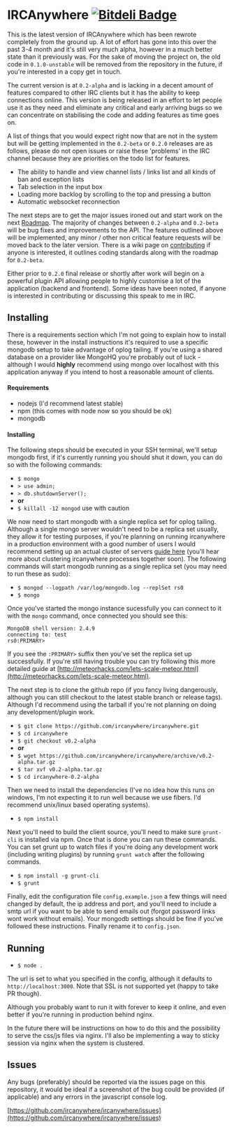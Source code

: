 IRCAnywhere [![Bitdeli Badge](https://d2weczhvl823v0.cloudfront.net/ircanywhere/ircanywhere/trend.png)](https://bitdeli.com/free "Bitdeli Badge")
===

This is the latest version of IRCAnywhere which has been rewrote completely from the ground up. A lot of effort has gone into this over the past 3-4 month and it's still very much alpha, however in a much better state than it previously was. For the sake of moving the project on, the old code in `0.1.0-unstable` will be removed from the repository in the future, if you're interested in a copy get in touch.

The current version is at `0.2-alpha` and is lacking in a decent amount of features compared to other IRC clients but it has the ability to keep connections online. This version is being released in an effort to let people use it as they need and eliminate any critical and early arriving bugs so we can concentrate on stabilising the code and adding features as time goes on.

A list of things that you would expect right now that are not in the system but will be getting implemented in the `0.2-beta` or `0.2.0` releases are as follows, please do not open issues or raise these 'problems' in the IRC channel because they are priorities on the todo list for features.

  * The ability to handle and view channel lists / links list and all kinds of ban and exception lists
  * Tab selection in the input box
  * Loading more backlog by scrolling to the top and pressing a button
  * Automatic websocket reconnection

The next steps are to get the major issues ironed out and start work on the next [Roadmap](https://github.com/ircanywhere/ircanywhere/wiki/0.2.0-beta-Roadmap). The majority of changes between `0.2-alpha` and `0.2-beta` will be bug fixes and improvements to the API. The features outlined above will be implemented, any minor / other non critical feature requests will be moved back to the later version. There is a wiki page on [contributing](https://github.com/ircanywhere/ircanywhere/wiki/Contributing) if anyone is interested, it outlines coding standards along with the roadmap for `0.2-beta`.

Either prior to `0.2.0` final release or shortly after work will begin on a powerful plugin API allowing people to highly customise a lot of the application (backend and frontend). Some ideas have been noted, if anyone is interested in contributing or discussing this speak to me in IRC.

## Installing

There is a requirements section which I'm not going to explain how to install these, however in the install instructions it's required to use a specific mongodb setup to take advantage of oplog tailing. If you're using a shared database on a provider like MongoHQ you're probably out of luck - although I would **highly** recommend using mongo over localhost with this application anyway if you intend to host a reasonable amount of clients.

#### Requirements

  * nodejs (I'd recommend latest stable)
  * npm (this comes with node now so you should be ok)
  * mongodb

#### Installing

The following steps should be executed in your SSH terminal, we'll setup mongodb first, if it's currently running you should shut it down, you can do so with the following commands:

  * `$ mongo`
  * `> use admin;`
  * `> db.shutdownServer();`
  * **or**
  * `$ killall -12 mongod` use with caution

We now need to start mongodb with a single replica set for oplog tailing. Although a single mongo server wouldn't need to be a replica set usually, they allow it for testing purposes, if you're planning on running ircanywhere in a production environment with a good number of users I would recommend setting up an actual cluster of servers [guide here](https://docs.google.com/document/d/1rJ1Hi6Q9oQXPRrROJkL9xO-CQR7Unk1mPN4SHtSiY08/edit#heading=h.wivau77ttb0a) (you'll hear more about clustering ircanywhere processes together soon). The following commands will start mongodb running as a single replica set (you may need to run these as sudo):

  * `$ mongod --logpath /var/log/mongodb.log --replSet rs0`
  * `$ mongo`

Once you've started the mongo instance sucessfully you can connect to it with the `mongo` command, once connected you should see this:

```
MongoDB shell version: 2.4.9
connecting to: test
rs0:PRIMARY>
```

If you see the `:PRIMARY>` suffix then you've set the replica set up successfully. If you're still having trouble you can try following this more detailed guide at [http://meteorhacks.com/lets-scale-meteor.html](http://meteorhacks.com/lets-scale-meteor.html).

The next step is to clone the github repo (if you fancy living dangerously, although you can still checkout to the latest stable branch or release tags). Although I'd recommend using the tarball if you're not planning on doing any development/plugin work.

  * `$ git clone https://github.com/ircanywhere/ircanywhere.git`
  * `$ cd ircanywhere`
  * `$ git checkout v0.2-alpha`
  * **or**
  * `$ wget https://github.com/ircanywhere/ircanywhere/archive/v0.2-alpha.tar.gz`
  * `$ tar xvf v0.2-alpha.tar.gz`
  * `$ cd ircanywhere-0.2-alpha`

Then we need to install the dependencies (I've no idea how this runs on windows, I'm not expecting it to run well because we use fibers. I'd recommend unix/linux based operating systems).

  * `$ npm install`

Next you'll need to build the client source, you'll need to make sure `grunt-cli` is installed via npm. Once that is done you can run these commands. You can set grunt up to watch files if you're doing any development work (including writing plugins) by running `grunt watch` after the following commands.

  * `$ npm install -g grunt-cli`
  * `$ grunt`

Finally, edit the configuration file `config.example.json` a few things will need changed by default, the ip address and port, and you'll need to include a smtp url if you want to be able to send emails out (forgot password links wont work without emails). Your mongodb settings should be fine if you've followed these instructions. Finally rename it to `config.json`.

## Running

  * `$ node .`

The url is set to what you specified in the config, although it defaults to `http://localhost:3000`. Note that SSL is not supported yet (happy to take PR though).

Although you probably want to run it with forever to keep it online, and even better if you're running in production behind nginx.

In the future there will be instructions on how to do this and the possibility to serve the css/js files via nginx. I'll also be implementing a way to sticky session via nginx when the system is clustered.

## Issues

Any bugs (preferably) should be reported via the issues page on this repository, it would be ideal if a screenshot of the bug could be provided (if applicable) and any errors in the javascript console log.

[https://github.com/ircanywhere/ircanywhere/issues](https://github.com/ircanywhere/ircanywhere/issues)